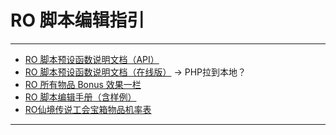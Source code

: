 # RO 脚本编辑指引

------

- [RO 脚本预设函数说明文档（API）](https://github.com/lyy289065406/ro-single-server/blob/master/doc/script_commands.txt)
- [RO 脚本预设函数说明文档（在线版）](http://ea.dj-yhn.com/) -> PHP拉到本地？
- [RO 所有物品 Bonus 效果一栏](#)
- [RO 脚本编辑手册（含样例）](http://ea.dj-yhn.com/)
- [RO仙境传说工会宝箱物品机率表]()

------